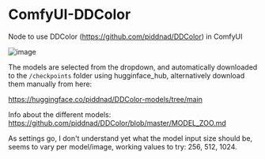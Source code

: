 # ComfyUI-DDColor

Node to use DDColor (https://github.com/piddnad/DDColor) in ComfyUI

![image](https://github.com/kijai/ComfyUI-DDColor/assets/40791699/6c1bd9d1-8b8a-4c03-9768-806adf8b1920)


The models are selected from the dropdown, and automatically downloaded to the `/checkpoints` folder using hugginface_hub, alternatively download them manually from here: 

https://huggingface.co/piddnad/DDColor-models/tree/main

Info about the different models: https://github.com/piddnad/DDColor/blob/master/MODEL_ZOO.md

As settings go, I don't understand yet what the model input size should be, seems to vary per model/image, working values to try: 256, 512, 1024.

